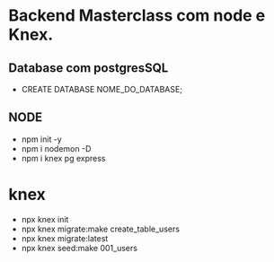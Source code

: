 # Backend Masterclass com node e Knex.

## Database com postgresSQL

- CREATE DATABASE NOME_DO_DATABASE;

## NODE

- npm init -y
- npm i nodemon -D
- npm i knex pg express

# knex

- npx knex init
- npx knex migrate:make create_table_users
- npx knex migrate:latest
- npx knex seed:make 001_users
